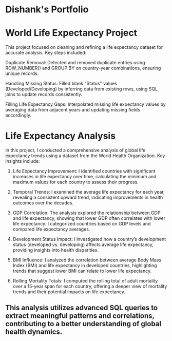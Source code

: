 # Dishank's Portfolio

# World Life Expectancy Project
This project focused on cleaning and refining a life expectancy dataset for accurate analysis. Key steps included:

Duplicate Removal: Detected and removed duplicate entries using ROW_NUMBER() and GROUP BY on country-year combinations, ensuring unique records.

Handling Missing Status: Filled blank "Status" values (Developed/Developing) by inferring data from existing rows, using SQL joins to update records consistently.

Filling Life Expectancy Gaps: Interpolated missing life expectancy values by averaging data from adjacent years and updating missing fields accordingly.

# Life Expectancy Analysis
In this project, I conducted a comprehensive analysis of global life expectancy trends using a dataset from the World Health Organization. Key insights include:

1) Life Expectancy Improvement: I identified countries with significant increases in life expectancy over time, calculating the minimum and maximum values for each country to assess their progress.

2) Temporal Trends: I examined the average life expectancy for each year, revealing a consistent upward trend, indicating improvements in health outcomes over the decades.

3) GDP Correlation: The analysis explored the relationship between GDP and life expectancy, showing that lower GDP often correlates with lower life expectancy. I categorized countries based on GDP levels and compared life expectancy averages.

4) Development Status Impact: I investigated how a country’s development status (developed vs. developing) affects average life expectancy, providing insights into health disparities.

5) BMI Influence: I analyzed the correlation between average Body Mass Index (BMI) and life expectancy in developed countries, highlighting trends that suggest lower BMI can relate to lower life expectancy.

6) Rolling Mortality Totals: I computed the rolling total of adult mortality over a 15-year span for each country, offering a deeper view of mortality trends and their potential impacts on life expectancy.

## This analysis utilizes advanced SQL queries to extract meaningful patterns and correlations, contributing to a better understanding of global health dynamics.
